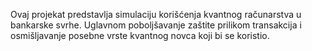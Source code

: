 Ovaj projekat predstavlja simulaciju korišćenja kvantnog računarstva u bankarske svrhe.
Uglavnom poboljšavanje zaštite prilikom transakcija i osmišljavanje posebne vrste kvantnog novca koji bi se koristio.
